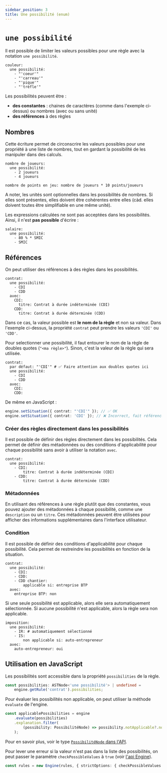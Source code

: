 ```yaml
---
sidebar_position: 3
title: Une possibilité (enum)
---
```


# `une possibilité`

Il est possible de limiter les valeurs possibles pour une règle avec la notation `une possibilité`.

```publicodes
couleur:
  une possibilité:
    - "'coeur'"
    - "'carreau'"
    - "'pique'"
    - "'trèfle'"
```

Les possibilités peuvent être :

-   **des constantes** : chaines de caractères (comme dans l'exemple ci-dessus) ou nombres (avec ou sans unité)
-   **des références** à des règles

## Nombres

Cette écriture permet de circonscrire les valeurs possibles pour une propriété à une liste de nombres, tout en gardant la possibilité de les manipuler dans des calculs.

```publicodes selectedRuleInDoc="nombre de joueurs"
nombre de joueurs:
  une possibilité:
    - 2 joueurs
    - 4 joueurs

nombre de points en jeu: nombre de joueurs * 10 points/joueurs

```

A noter, les unités sont optionnelles dans les possibilités de nombres. Si elles sont présentes, elles doivent être cohérentes entre elles (càd. elles doivent toutes être simplifiable en une même unité).

<Callout type="warning" title="Expressions non supportées">

Les expressions calculées ne sont pas acceptées dans les possibilités.
Ainsi, il n'est **pas possible** d'écrire :

```publicodes
salaire:
  une possibilité:
    - 80 % * SMIC
    - SMIC
```

</Callout>

## Références

On peut utiliser des références à des règles dans les possibilités.

```publicodes selectedRuleInDoc="contrat"
contrat:
  une possibilité:
    - CDI
    - CDD
  avec:
    CDI:
      titre: Contrat à durée indéterminée (CDI)
    CDD:
      titre: Contrat à durée déterminée (CDD)
```

Dans ce cas, la valeur possible est **le nom de la règle** et non sa valeur. Dans l'exemple ci-dessus, la propriété `contrat` peut prendre les valeurs `'CDI'` ou `'CDD'`.

<Callout type="warning" title="Attention aux doubles quotes">

Pour selectionner une possibilité, il faut entourer le nom de la règle de doubles quotes (`"<ma règle>"`). Sinon, c'est la valeur de la règle qui sera utilisée.

```publicodes title="Double quotes" selectedRuleInDoc="contrat"
contrat:
  par défaut: "'CDI'" # ✅ Faire attention aux doubles quotes ici
  une possibilité:
    - CDI
    - CDD
  avec:
    CDI:
    CDD:
```

De même en JavaScript :

```ts
engine.setSituation({ contrat: "'CDI'" }); // ✅ OK
engine.setSituation({ contrat: 'CDI' }); // ❌ Incorrect, fait référence à la valeur de la règle "CDI" (qui n'existe pas)
```

</Callout>

### Créer des règles directement dans les possibilités

Il est possible de définir des règles directement dans les possibilités. Cela permet de définir des métadonnées ou des conditions d'applicabilité pour chaque possibilité sans avoir à utiliser la notation `avec`.

```publicodes selectedRuleInDoc="contrat"
contrat:
  une possibilité:
    - CDI:
        titre: Contrat à durée indéterminée (CDI)
    - CDD:
        titre: Contrat à durée déterminée (CDD)
```

### Métadonnées

En utilisant des références à une règle plutôt que des constantes, vous pouvez ajouter des métadonnées à chaque possibilité, comme une `description` ou un `titre`. Ces métadonnées peuvent être utilisées pour afficher des informations supplémentaires dans l'interface utilisateur.

### Condition

Il est possible de définir des conditions d'applicabilité pour chaque possibilité. Cela permet de restreindre les possibilités en fonction de la situation.

```publicodes title="Possibilité non applicable" selectedRuleInDoc="contrat"
contrat:
  une possibilité:
    - CDI:
    - CDD:
    - CDD chantier:
        applicable si: entreprise BTP
  avec:
    entreprise BTP: non
```

Si une seule possibilité est applicable, alors elle sera automatiquement sélectionnée. Si aucune possibilité n'est applicable, alors la règle sera non applicable.

```publicodes title="Une seule possibilité applicable" selectedRuleInDoc="imposition"
imposition:
  une possibilité:
    - IR: # automatiquement sélectionné
    - IS:
        non applicable si: auto-entrepreneur
  avec:
    auto-entrepreneur: oui
```

## Utilisation en JavaScript

Les possibilités sont accessible dans la propriété `possibilities` de la règle.

```typescript
const possibilities: ASTNode<'une possibilité'> | undefined =
    engine.getRule('contrat').possibilities;
```

Pour évaluer les possibilités non applicable, on peut utiliser la méthode `evaluate` de l'engine.

```typescript
const applicablePossibilities = engine
    .evaluate(possibilities)
    .explanation.filter(
        (possibility: PossibilitéNode) => possibility.notApplicable?.nodeValue !== true
    );
```

Pour en savoir plus, voir le type [`PossibilitéNode` dans l'API](/docs/api/publicodes/type-aliases/PossibilityNode).

Pour lever une erreur si la valeur n'est pas dans la liste des possibilités, on peut passer le paramètre `checkPossibleValues` à `true` (voir [l'api Engine](/docs/api/publicodes/classes/Engine)).

```typescript
const rules = new Engine(rules, { strictOptions: { checkPossibleValues: true } });
```

<!-- TODO : caveat, remplace et rend non applicable non implémentés -->
